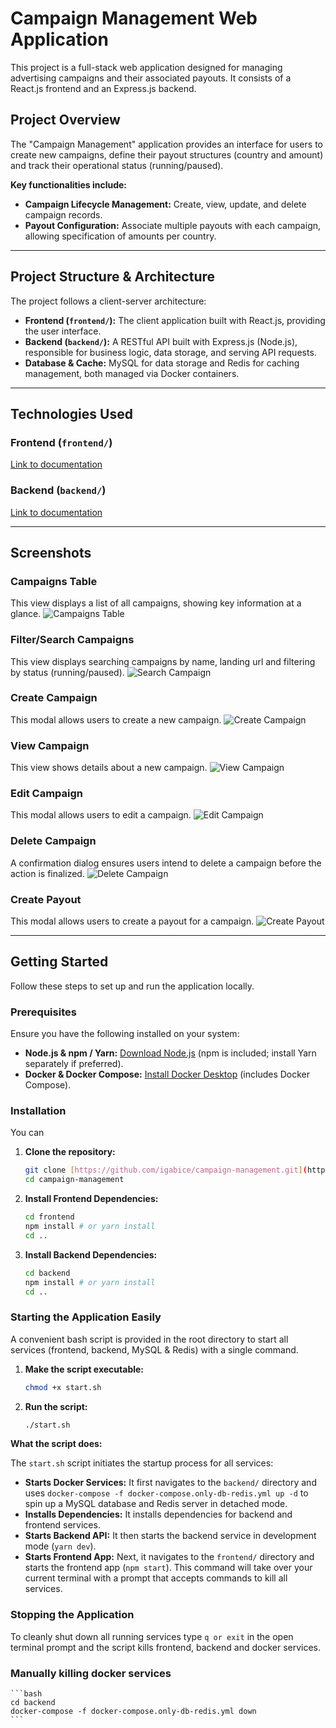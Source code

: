 # Campaign Management Web Application

This project is a full-stack web application designed for managing advertising campaigns and their associated payouts. It consists of a React.js frontend and an Express.js backend.

## Project Overview

The "Campaign Management" application provides an interface for users to create new campaigns, define their payout structures (country and amount) and track their operational status (running/paused).

**Key functionalities include:**
* **Campaign Lifecycle Management:** Create, view, update, and delete campaign records.
* **Payout Configuration:** Associate multiple payouts with each campaign, allowing specification of amounts per country.

---

## Project Structure & Architecture

The project follows a client-server architecture:
* **Frontend (`frontend/`):** The client application built with React.js, providing the user interface.
* **Backend (`backend/`):** A RESTful API built with Express.js (Node.js), responsible for business logic, data storage, and serving API requests.
* **Database & Cache:** MySQL for data storage and Redis for caching management, both managed via Docker containers.

---

## Technologies Used

### Frontend (`frontend/`) 
[Link to documentation](https://github.com/igabice/campaign-management/tree/main/frontend#readme)

### Backend (`backend/`)
[Link to documentation](https://github.com/igabice/campaign-management/tree/main/backend#readme)

---

## Screenshots

### Campaigns Table
This view displays a list of all campaigns, showing key information at a glance.
![Campaigns Table](https://github.com/igabice/campaign-management/blob/main/images/campaigns-table.png)

### Filter/Search Campaigns
This view displays searching campaigns by name, landing url and filtering by status (running/paused).
![Search Campaign](https://github.com/igabice/campaign-management/blob/main/images/search-campaign.png)

### Create Campaign
This modal allows users to create a new campaign.
![Create Campaign](https://github.com/igabice/campaign-management/blob/main/images/create-campaign.png)

### View Campaign
This view shows details about a new campaign.
![View Campaign](https://github.com/igabice/campaign-management/blob/main/images/view-campaign.png)

### Edit Campaign
This modal allows users to edit a campaign.
![Edit Campaign](https://github.com/igabice/campaign-management/blob/main/images/edit-campaign.png)

### Delete Campaign
A confirmation dialog ensures users intend to delete a campaign before the action is finalized.
![Delete Campaign](https://github.com/igabice/campaign-management/blob/main/images/delete-campaign.png)

### Create Payout
This modal allows users to create a payout for a campaign.
![Create Payout](https://github.com/igabice/campaign-management/blob/main/images/create-payout.png)


--- 

## Getting Started

Follow these steps to set up and run the application locally.

### Prerequisites

Ensure you have the following installed on your system:

* **Node.js & npm / Yarn:** [Download Node.js](https://nodejs.org/) (npm is included; install Yarn separately if preferred).
* **Docker & Docker Compose:** [Install Docker Desktop](https://www.docker.com/products/docker-desktop/) (includes Docker Compose).

### Installation

You can

1.  **Clone the repository:**
    ```bash
    git clone [https://github.com/igabice/campaign-management.git](https://github.com/igabice/campaign-management.git)
    cd campaign-management
    ```
2.  **Install Frontend Dependencies:**
    ```bash
    cd frontend
    npm install # or yarn install
    cd ..
    ```
3.  **Install Backend Dependencies:**
    ```bash
    cd backend
    npm install # or yarn install
    cd ..
    ```

### Starting the Application Easily

A convenient bash script is provided in the root directory to start all services (frontend, backend, MySQL & Redis) with a single command.

1.  **Make the script executable:**
    ```bash
    chmod +x start.sh
    ```
2.  **Run the script:**
    ```bash
    ./start.sh
    ```

**What the script does:**

The `start.sh` script initiates the startup process for all services:

* **Starts Docker Services:** It first navigates to the `backend/` directory and uses `docker-compose -f docker-compose.only-db-redis.yml up -d` to spin up a MySQL database and Redis server in detached mode.
* **Installs Dependencies:** It installs dependencies for backend and frontend services.
* **Starts Backend API:** It then starts the  backend service in development mode (`yarn dev`).
* **Starts Frontend App:** Next, it navigates to the `frontend/` directory and starts the frontend app (`npm start`). This command will take over your current terminal with a prompt that accepts commands to kill all services.

### Stopping the Application

To cleanly shut down all running services type `q or exit` in the open terminal prompt and the script kills frontend, backend and docker services.


### Manually killing docker services

    ```bash
    cd backend
    docker-compose -f docker-compose.only-db-redis.yml down
    ```


